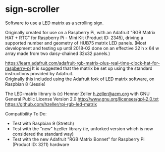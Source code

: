 # sign-scroller
Software to use a LED matrix as a scrolling sign.  

Originally created for use on a Raspberry Pi, with an Adafruit "RGB Matrix HAT + RTC" for Raspberry Pi - Mini Kit (Product ID: 2345), driving a supported number and geometry of HUB75 matrix LED panels.  (Most development and testing up until 2018-02 done on an effective 32 h x 64 w array made from two daisy-chained 32x32 panels.)

https://learn.adafruit.com/adafruit-rgb-matrix-plus-real-time-clock-hat-for-raspberry-pi
It is suggested that the matrix be set up using the standard instructions provided by Adafruit.  
Originally this included using the Adafruit fork of LED matrix software, on Raspbian 8 (Jessie)

The LED-matrix library is (c) Henner Zeller h.zeller@acm.org with GNU General Public License Version 2.0 http://www.gnu.org/licenses/gpl-2.0.txt
https://github.com/hzeller/rpi-rgb-led-matrix

Compatibility To Do: 
* Test with Raspbian 9 (Stretch)
* Test with the "new" hzeller library (ie, unforked version which is now considered the standard way)
* Test with the new Adafruit "RGB Matrix Bonnet" for Raspberry Pi (Product ID: 3211) hardware


